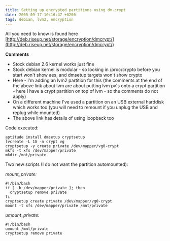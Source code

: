```yaml
---
title: Setting up encrypted partitions using dm-crypt
date: 2005-09-17 10:16:47 +0200
tags: debian, lvm2, encryption
---
```


All you need to know is found here [http://deb.riseup.net/storage/encryption/dmcrypt/](http://deb.riseup.net/storage/encryption/dmcrypt/)

**Comments**

*  Stock debian 2.6 kernel works just fine
*  Stock debian kernel is modular - so looking in /proc/crypto before you start won't show aes, and dmsetup targets won't show crypto
*  Here - I'm adding an lvm2 partition for this (the comments at the end of the above link about lvm are about putting lvm pv's onto a crypt partition - here I have a crypt partition on top of lvm - so the comments do not apply)
*  On a different machine I've used a partition on an USB external harddisk which works too (you will need to remount if you unplug the USB and replug while mounted)
*  The above link has details of using loopback too

Code executed:

    aptitude install dmsetup cryptsetup
    lvcreate -L 1G -n crypt vg
    cryptsetup -y create private /dev/mapper/vg0-crypt
    mkfs -t xfs /dev/mapper/private
    mkdir /mnt/private

Two new scripts (I do not want the partition automounted):

*mount_private:*

    #!/bin/bash
    if [ -b /dev/mapper/private ]; then
      cryptsetup remove private
    fi
    cryptsetup create private /dev/mapper/vg0-crypt
    mount -t xfs /dev/mapper/private /mnt/private

*umount_private:*

    #!/bin/bash
    umount /mnt/private
    cryptsetup remove private
